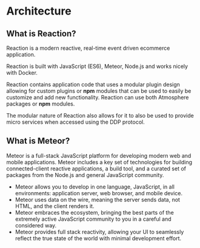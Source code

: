 # Architecture
## What is Reaction?
Reaction is a modern reactive, real-time event driven ecommerce application.

Reaction is built with JavaScript (ES6), Meteor, Node.js and works nicely with Docker.

Reaction contains application code that uses a modular plugin design allowing for custom plugins or **npm** modules that can be used to easily be customize and add new functionality.  Reaction can use both Atmosphere packages or **npm** modules.

The modular nature of Reaction also allows for it to also be used to provide micro services when accessed using the DDP protocol.

## What is Meteor?
Meteor is a full-stack JavaScript platform for developing modern web and mobile applications. Meteor includes a key set of technologies for building connected-client reactive applications, a build tool, and a curated set of packages from the Node.js and general JavaScript community.

* Meteor allows you to develop in one language, JavaScript, in all environments: application server, web browser, and mobile device.
* Meteor uses data on the wire, meaning the server sends data, not HTML, and the client renders it.
* Meteor embraces the ecosystem, bringing the best parts of the extremely active JavaScript community to you in a careful and considered way.
* Meteor provides full stack reactivity, allowing your UI to seamlessly reflect the true state of the world with minimal development effort.

